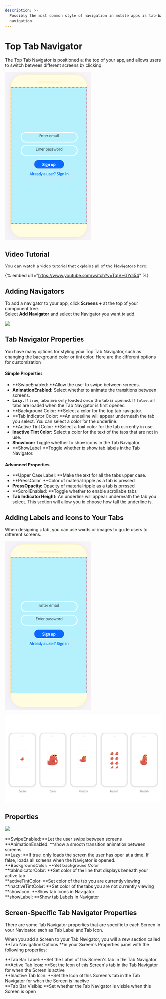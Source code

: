 ```yaml
---
description: >-
  Possibly the most common style of navigation in mobile apps is tab-based
  navigation.
---
```


# Top Tab Navigator

The Top Tab Navigator is positioned at the top of your app, and allows users to switch between different screens by clicking.&#x20;

![](<.gitbook/assets/image (112).png>)

## Video Tutorial

You can watch a video tutorial that explains all of the Navigators here:

{% embed url="https://www.youtube.com/watch?v=TqIVHGYdi54" %}

## Adding Navigators

To add a navigator to your app, click **Screens +** at the top of your component tree. \
Select **Add Navigator** and select the Navigator you want to add.

![](.gitbook/assets/screen-shot-2021-04-08-at-5.06.23-pm.png)

## Tab Navigator Properties

You have many options for styling your Top Tab Navigator, such as changing the background color or tint color. Here are the different options for customization:

#### Simple Properties

* **SwipeEnabled: **Allow the user to swipe between screens.
* **AnimationEnabled:** Select whether to animate the transitions between screens.
* **Lazy:** If `true`, tabs are only loaded once the tab is opened. If `false`, all tabs are loaded when the Tab Navigator is first opened.
* **Background Color: **Select a color for the top tab navigator.&#x20;
* **Tab Indicator Color: **An underline will appear underneath the tab you select. You can select a color for the underline.&#x20;
* **Active Tint Color: **Select a font color for the tab currently in use.
* **Inactive Tint Color:** Select a color for the text of the tabs that are not in use.&#x20;
* **ShowIcon:** Toggle whether to show icons in the Tab Navigator.
* **ShowLabel: **Toggle whether to show tab labels in the Tab Navigator.

#### Advanced Properties

* **Upper Case Label: **Make the text for all the tabs upper case.&#x20;
* **PressColor: **Color of material ripple as a tab is pressed
* **PressOpacity:** Opacity of material ripple as a tab is pressed
* **ScrollEnabled: **Toggle whether to enable scrollable tabs
* **Tab Indicator Height:** An underline will appear underneath the tab you select. This section will allow you to choose how tall the underline is.

## Adding Labels and Icons to Your Tabs&#x20;

When designing a tab, you can use words or images to guide users to different screens.&#x20;

![Using Words](<.gitbook/assets/image (112).png>)

![Using Images](<.gitbook/assets/image (54).png>)

## Properties

![](.gitbook/assets/screen-shot-2021-04-12-at-7.50.26-am.png)

**SwipeEnabled: **Let the user swipe between screens\
**AnimationEnabled: **show a smooth transition animation between screens\
**Lazy: **If true, only loads the screen the user has open at a time. If false, loads all screens when the Navigator is opened. \
**BackgroundColor: **Set background Color\
**tabIndicatorColor: **Set color of the line that displays beneath your active tab\
**activeTintColor: **Set color of the tab you are currently viewing\
**inactiveTintColor: **Set color of the tabs you are not currently viewing\
**showIcon: **Show tab Icons in Navigator\
**showLabel: **Show tab Labels in Navigator

## Screen-Specific Tab Navigator Properties

There are some Tab Navigator properties that are specific to each Screen in your Navigator, such as Tab Label and Tab Icon.

When you add a Screen to your Tab Navigator, you will a new section called **Tab Navigation Options **in your Screen's Properties panel with the following properties:

**Tab Bar Label: **Set the Label of this Screen's tab in the Tab Navigator\
**Active Tab Icon: **Set the Icon of this Screen's tab in the Tab Navigator for when the Screen is active\
**Inactive Tab Icon: **Set the Icon of this Screen's tab in the Tab Navigator for when the Screen is inactive\
**Tab Bar Visible: **Set whether the Tab Navigator is visible when this Screen is open
